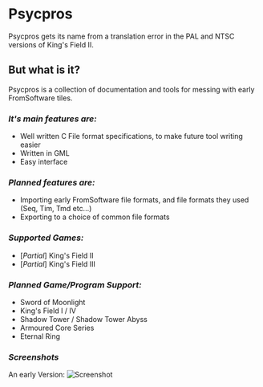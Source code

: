 # Psycpros
Psycpros gets its name from a translation error in the PAL and NTSC versions of King's Field II.

## But what is it?
Psycpros is a collection of documentation and tools for messing with early FromSoftware tiles.

### *It's main features are:*
- Well written C File format specifications, to make future tool writing easier
- Written in GML
- Easy interface

### *Planned features are:*
- Importing early FromSoftware file formats, and file formats they used (Seq, Tim, Tmd etc...)
- Exporting to a choice of common file formats

### *Supported Games:*
- [_Partial_] King's Field II
- [_Partial_] King's Field III

### *Planned Game/Program Support:*
- Sword of Moonlight
- King's Field I / IV
- Shadow Tower / Shadow Tower Abyss
- Armoured Core Series
- Eternal Ring
  
  
  
### *Screenshots*
An early Version:
![Screenshot](https://cdn.pbrd.co/images/HtT51p4.png)
